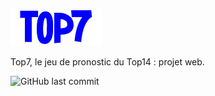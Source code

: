 ![Top7 Logo](/logo.png)

Top7, le jeu de pronostic du Top14 : projet web.

![GitHub last commit](https://img.shields.io/github/last-commit/pylscblt/top7)
